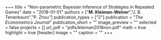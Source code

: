 +++
title = "Non-parametric Bayesian Inference of Strategies in Repeated Games"
date = "2018-01-01"
authors = ["<b>M. Kleiman-Weiner</b>","J. B. Tenenbaum","P. Zhou"]
publication_types = ["2"]
publication = "_The Econometrics Journal_"
publication_short = ""
image_preview = ""
selected = false
projects = []
url_pdf = "pdfs/kleiman2018non.pdf"
math = true
highlight = true
[header]
image = ""
caption = ""
+++

